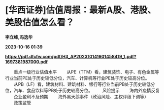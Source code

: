 # [华西证券]估值周报：最新A股、港股、美股估值怎么看？
**李立峰,冯逸华**

**2023-10-16 01:39**

**https://pdf.dfcfw.com/pdf/H3_AP202310141601458419_1.pdf?1697381987000.pdf**

　　重点一级行业估值水平 　　从PE（TTM）看，建筑装饰、电子、有色金属等行业当前PE处于历史较低分位，汽车、计算机等行业PE处于历史较高分位。 　　从PB（LF）看，建筑材料、建筑材料、银行等行业当前PB处于历史较低分位，汽车、食品饮料等PB处于历史较高分位。 　　风险提示 　　海内外疫情反复 　　企业盈利不及预期 　　海外黑天鹅事件（政治风险、主权评级下调等） 　　政策监管